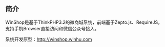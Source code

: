 ﻿## 简介

WinShop是基于ThinkPHP3.2的微商城系统，前端基于Zepto.js、RequireJS，支持手机Browser直接访问和微信公众号接入。

系统开发原型：<http://winshop.winhu.com>